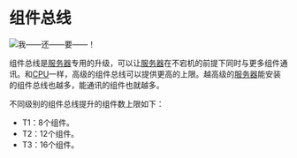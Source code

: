 # 组件总线

![我——还——要——！](oredict:oc:componentBus1)

组件总线是[服务器](server1.md)专用的升级，可以让[服务器](server1.md)在不宕机的前提下同时与更多组件通讯。和[CPU](cpu1.md)一样，高级的组件总线可以提供更高的上限。越高级的[服务器](server1.md)能安装的组件总线也越多，能通讯的组件也就越多。

不同级别的组件总线提升的组件数上限如下：
- T1：8个组件。
- T2：12个组件。
- T3：16个组件。
